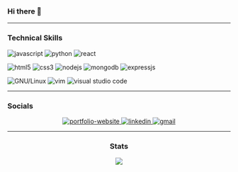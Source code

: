 ### Hi there 👋

<!--
**xtremeandroid/xtremeandroid** is a ✨ _special_ ✨ repository because its `README.md` (this file) appears on your GitHub profile.

<!-- Cover -->


<!-- - <span style="display: flex; align-items:center; gap: 6px" >📫 How to reach me :
  <a style="display: flex; align-items:center; gap: 6px" href="mailto:deongracias1@gmail.com" target="_blank"><img style="height: 22px" src="https://img.shields.io/badge/Gmail-D14836?style=for-the-badge&logo=gmail&logoColor=white" alt="gmail" /></a></span> -->

---

### Technical Skills

<p>
   <img style="" src="https://img.shields.io/badge/JavaScript-F7DF1E?style=for-the-badge&logo=javascript&logoColor=black" alt="javascript">
  <img style="" src="https://img.shields.io/badge/Python-14354C?style=for-the-badge&logo=python&logoColor=white" alt="python">
  <img style="" src="https://img.shields.io/badge/react-%2320232a.svg?style=for-the-badge&logo=react&logoColor=%2361DAFB" alt="react">
 
</p>

<p>
   <img style="" src="https://img.shields.io/badge/html5-%23E34F26.svg?style=for-the-badge&logo=html5&logoColor=white" alt="html5">
  <img style="" src="https://img.shields.io/badge/css3-%231572B6.svg?style=for-the-badge&logo=css3&logoColor=white" alt="css3"> 
  <img style="" src="https://img.shields.io/badge/Node.js-43853D?style=for-the-badge&logo=node.js&logoColor=white" alt="nodejs">
   <img style="" src="https://img.shields.io/badge/MongoDB-4EA94B?style=for-the-badge&logo=mongodb&logoColor=white" alt="mongodb">
  <img style="" src="https://img.shields.io/badge/Express.js-404D59?style=for-the-badge" alt="expressjs">
  
</p>


<p>
  <img style="" src="https://img.shields.io/badge/GNU%2FLinux-FCC624?style=for-the-badge&logo=linux&logoColor=black" alt="GNU/Linux">
<!--   <img style="" src="https://img.shields.io/badge/Arch_Linux-1793D1?style=for-the-badge&logo=arch-linux&logoColor=white" alt="archlinux"> -->
  <img style="" src="https://img.shields.io/badge/VIM-%2311AB00.svg?style=for-the-badge&logo=vim&logoColor=white" alt="vim">
  <img style="" src="https://img.shields.io/badge/Visual%20Studio%20Code-0078d7.svg?style=for-the-badge&logo=visual-studio-code&logoColor=white" alt="visual studio code">
  <!-- <img style="" src="https://img.shields.io/badge/Android%20Studio-3DDC84.svg?style=for-the-badge&logo=android-studio&logoColor=white" alt="android studio">
  <img style="" src="https://img.shields.io/badge/figma-%23F24E1E.svg?style=for-the-badge&logo=figma&logoColor=white" alt="figma"> -->
</p>
  
---

### Socials

<center>
  <a href="https://ayushhsingh.netlify.app/" target="blank">
    <img style="" src="https://img.shields.io/badge/Portfolio-%23000000.svg?style=for-the-badge&logo=firefox&logoColor=#FF7139" alt="portfolio-website" />
  </a>
  <a href="https://in.linkedin.com/in/ayushharendrasingh" target="_blank">
    <img style="" src="https://img.shields.io/badge/linkedin-%230077B5.svg?style=for-the-badge&logo=linkedin&logoColor=white" alt="linkedin" />
  </a>
  <a href="mailto:ayushsinghcareers@gmail.com" target="_blank">
    <img style="" src="https://img.shields.io/badge/Gmail-D14836?style=for-the-badge&logo=gmail&logoColor=white" alt="gmail" />
  </a>
<!--   <a href="https://drive.google.com/file/d/13oxZvlSSPzmt0gKFN63SEacct9SWIaOL/view?usp=sharing" target="_blank">
    <img style="" src="https://img.shields.io/badge/Instagram-E4405F?style=for-the-badge&logo=instagram&logoColor=white" alt="ig" />
  </a> -->
<!--   <a href="https://twitter.com/heyy_ayush" target="_blank">
    <img style="" src="https://img.shields.io/badge/Twitter-1DA1F2?style=for-the-badge&logo=twitter&logoColor=white" alt="ig" />
  </a> -->

---

### Stats
<!-- <div style="display: grid; place-items: center; width: 100%;"> -->
<div align="center">
  <img src="https://github-readme-stats.vercel.app/api?username=xtremeandroid&&show_icons=true&title_color=FFFFFF&icon_color=FFFFFF&text_color=FFFFFF&bg_color=121212" />
</div>
